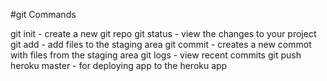 #git Commands

git init - create a new git repo
git status - view the changes to your project
git add - add files to the staging area
git commit - creates a new commot with files from the staging area
git logs - view recent commits
git push heroku master - for deploying app to the heroku app
